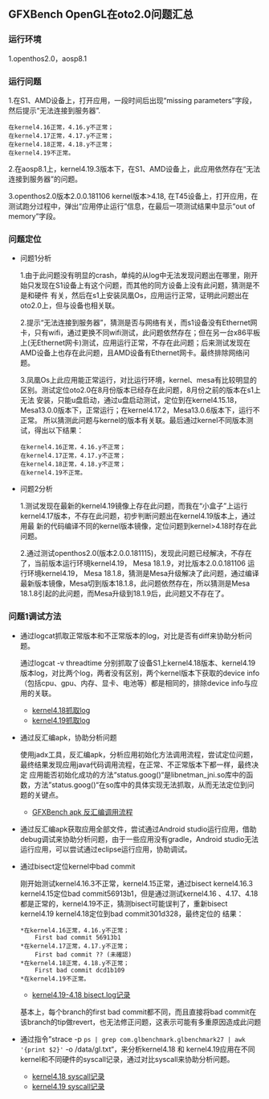 ## GFXBench OpenGL在oto2.0问题汇总

### 运行环境
1.openthos2.0，aosp8.1

### 运行问题
1.在S1、AMD设备上，打开应用，一段时间后出现“missing parameters”字段，然后提示“无法连接到服务器”.
    
    在kernel4.16正常，4.16.y不正常；
    在kernel4.17正常，4.17.y不正常；
    在kernel4.18正常，4.18.y不正常；
    在kernel4.19不正常。

2.在aosp8.1上，kernel4.19.3版本下，在S1、AMD设备上，此应用依然存在“无法连接到服务器”的问题。

3.openthos2.0版本2.0.0.181106 kernel版本>4.18, 在T45设备上，打开应用，在测试跑分过程中，弹出“应用停止运行”信息，在最后一项测试结果中显示“out of memory”字段。

### 问题定位
  - 问题1分析
    
    1.由于此问题没有明显的crash，单纯的从log中无法发现问题出在哪里，刚开始只发现在S1设备上有这个问题，而其他的同方设备上没有此问题，猜测是不是和硬件
    有关，然后在s1上安装凤凰Os，应用运行正常，证明此问题出在oto2.0上，但与设备也相关联。
    
    2.提示“无法连接到服务器”，猜测是否与网络有关，而s1设备没有Ethernet网卡，只有wifi，通过更换不同wifi测试，此问题依然存在；但在另一台x86平板
    上(无Ethernet网卡)测试，应用运行正常，不存在此问题；后来测试发现在AMD设备上也存在此问题，且AMD设备有Ethernet网卡。最终排除网络问题。
    
    3.凤凰Os上此应用能正常运行，对比运行环境，kernel、mesa有比较明显的区别。测试定位oto2.0在8月份版本已经存在此问题，8月份之前的版本在s1上无法
    安装，只能u盘启动，通过u盘启动测试，定位到在kernel4.15.18，Mesa13.0.0版本下，正常运行；在kernel4.17.2，Mesa13.0.6版本下，运行不正常。
    所以猜测此问题与kernel的版本有关联。最后通过kernel不同版本测试，得出以下结果：
    
        在kernel4.16正常，4.16.y不正常；
        在kernel4.17正常，4.17.y不正常；
        在kernel4.18正常，4.18.y不正常；
        在kernel4.19不正常。
    
  - 问题2分析
  
    1.测试发现在最新的kernel4.19镜像上存在此问题，而我在“小盒子”上运行kernel4.17版本，不存在此问题，初步判断问题出在kernel4.19版本上，通过用最
    新的代码编译不同的kernel版本镜像，定位问题到kernel>4.18时存在此问题。
    
    2.通过测试openthos2.0(版本2.0.0.181115)，发现此问题已经解决，不存在了，当前版本运行环境kernel4.19， Mesa 18.1.9，对比版本2.0.0.181106
    运行环境kernel4.19， Mesa 18.1.8，猜测是Mesa升级解决了此问题，通过编译最新版本镜像，Mesa切到版本18.1.8，此问题依然存在，所以猜测是Mesa
    18.1.8引起的此问题，而Mesa升级到18.1.9后，此问题又不存在了。

### 问题1调试方法
  - 通过logcat抓取正常版本和不正常版本的log，对比是否有diff来协助分析问题。
  
    通过logcat -v threadtime 分别抓取了设备S1上kernel4.18版本、kernel4.19版本log，对比两个log，两者没有区别，两个kernel版本下获取的device info（包括cpu、gpu、内存、显卡、电池等）都是相同的，排除device info与应用的关联。
    
    - [kernel4.18抓取log](https://github.com/openthos/multiwin-analysis/blob/master/multiwindow/liuxx/log/log-4.18.txt)
    - [kernel4.19抓取log](https://github.com/openthos/multiwin-analysis/blob/master/multiwindow/liuxx/log/log-4.19.txt)
    
  - 通过反汇编apk，协助分析问题
  
    使用jadx工具，反汇编apk，分析应用初始化方法调用流程，尝试定位问题，最终结果发现应用java代码调用流程，在正常、不正常版本下都一样，最终决定
    应用能否初始化成功的方法“status.goog()“是libnetman_jni.so库中的函数，方法”status.goog()“在so库中的具体实现无法抓取，从而无法定位到问
    题的关键点。
    
    - [GFXBench apk 反汇编调用流程](https://github.com/openthos/multiwin-analysis/blob/master/multiwindow/liuxx/log/api-process.md)
    
  - 通过反汇编apk获取应用全部文件，尝试通过Android studio运行应用，借助debug调试来协助分析问题，由于一些应用没有gradle，Android studio无法
  运行应用，可以尝试通过eclipse运行应用，协助调试。
  
  - 通过bisect定位kernel中bad commit
  
    刚开始测试kernel4.16.3不正常，kernel4.15正常，通过bisect kernel4.16.3 kernel4.15定位bad commit56913b1，但是通过测试kernel4.16
    、4.17、4.18都是正常的，kernel4.19不正，猜测bisect可能误判了，重新bisect kernel4.19 kernel4.18定位到bad commit301d328，最终定位的
    结果：
    
        *在kernel4.16正常，4.16.y不正常；
            First bad commit 56913b1
        *在kernel4.17正常，4.17.y不正常；
            First bad commit ?? (未確認)
        *在kernel4.18正常，4.18.y不正常；
            First bad commit dcd1b109
        *在kernel4.19不正常。
        
    - [kernel4.19-4.18 bisect.log记录](https://github.com/openthos/multiwinanalysis/blob/master/multiwindow/liuxx/log/bisect.log)
    
    基本上，每个branch的first bad commit都不同，而且直接将bad commit在该branch的tip做revert，也无法修正问题，这表示可能有多重原因造成此问题
 
 - 通过指令”strace -p `ps | grep com.glbenchmark.glbenchmark27 | awk '{print $2}'` -o /data/gl.txt“，来分析kernel4.18 和
 kernel4.19应用在不同kernel和不同硬件的syscall记录，通过对比syscall来协助分析问题。
 
   - [kernel4.18 syscall记录](https://github.com/openthos/multiwin-analysis/blob/master/multiwindow/liuxx/log/gl4.18.txt)
   - [kernel4.19 syscall记录](https://github.com/openthos/multiwin-analysis/blob/master/multiwindow/liuxx/log/gl4.19.txt)
 
        
        
        
        
        

